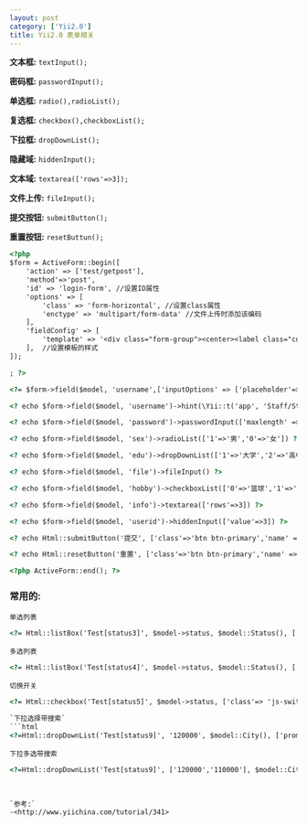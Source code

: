 ```yaml
---
layout: post
category: ['Yii2.0']
title: Yii2.0 表单相关
---
```


**文本框:** `textInput();`

**密码框:** `passwordInput();`

**单选框:** `radio(),radioList();`

**复选框:** `checkbox(),checkboxList();`

**下拉框:** `dropDownList();`

**隐藏域:** `hiddenInput();`

**文本域:** `textarea(['rows'=>3]);`

**文件上传:** `fileInput();`

**提交按钮:** `submitButton();`

**重置按钮:** `resetButtun();`

```html
<?php
$form = ActiveForm::begin([
	'action' => ['test/getpost'],
	'method'=>'post',
	'id' => 'login-form', //设置ID属性
	'options' => [
	    'class' => 'form-horizontal', //设置class属性
	    'enctype' => 'multipart/form-data' //文件上传时添加该编码
	],
	'fieldConfig' => [
	    'template' => '<div class="form-group"><center><label class="col-md-2 control-label" for="type-name-field">{label}</label></center><div class="col-md-8 controls">{input}{error}</div></div>'
	],  //设置模板的样式
]);

; ?>

<?= $form->field($model, 'username',['inputOptions' => ['placeholder'=>'请输入用户名','class' => 'ipt'],'template'=>'<div class="form-group"><div class="col-md-8 controls">{label}{input}{error}</div></div>'])->textInput(['maxlength' => 20,"style"=>"width:200px; height:30px;"]) ?>

<? echo $form->field($model, 'username')->hint(\Yii::t('app', 'Staff/Student Number'))->textInput(['maxlength' => 20]) ?>// hint()表单设置默认描述信息

<? echo $form->field($model, 'password')->passwordInput(['maxlength' => 20]) ?>

<? echo $form->field($model, 'sex')->radioList(['1'=>'男','0'=>'女']) ?>

<? echo $form->field($model, 'edu')->dropDownList(['1'=>'大学','2'=>'高中','3'=>'初中'], ['prompt'=>'请选择','value'=>$model->id,'style'=>'width:120px']) ?>// value设置默认值

<? echo $form->field($model, 'file')->fileInput() ?>

<? echo $form->field($model, 'hobby')->checkboxList(['0'=>'篮球','1'=>'足球','2'=>'羽毛球','3'=>'乒乓球']) ?>

<? echo $form->field($model, 'info')->textarea(['rows'=>3]) ?>

<? echo $form->field($model, 'userid')->hiddenInput(['value'=>3]) ?>

<? echo Html::submitButton('提交', ['class'=>'btn btn-primary','name' =>'submit-button']) ?>

<? echo Html::resetButton('重置', ['class'=>'btn btn-primary','name' =>'submit-button']) ?>

<?php ActiveForm::end(); ?>
```
### 常用的:
`单选列表`
```html
<?= Html::listBox('Test[status3]', $model->status, $model::Status(), ['class'=>'form-control']);?>
```

`多选列表`
```html
<?= Html::listBox('Test[status4]', $model->status, $model::Status(), ['multiple'=>true, 'class'=>'form-control']);?>
```

`切换开关`
```html
<?= Html::checkbox('Test[status5]', $model->status, ['class'=> 'js-switch']);?> <?= Html::checkbox('HabitusTest[status6]', $model->status, ['class'=> 'js-switch']);?>

`下拉选择带搜索`
```html
<?=Html::dropDownList('Test[status9]', '120000', $model::City(), ['prompt'=>'--请选择--', 'data-placeholder'=>'选择省份...', 'class'=>'chosen-select', 'style'=>'width:350px;', 'tabindex'=>'2']);?>
```
`下拉多选带搜索`
```html
<?=Html::dropDownList('Test[status9]', ['120000','110000'], $model::City(), ['multiple'=>true, 'data-placeholder'=>'选择省份...', 'class'=>'chosen-select', 'style'=>'width:350px;', 'tabindex'=>'2']);?>




```

```
`参考:`
-<http://www.yiichina.com/tutorial/341>
